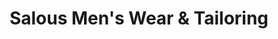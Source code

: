 ---
title: "Salous Men's Wear & Tailoring"
url: /milwaukee/salous-mens-wear-und-tailoring/
shop: Schneiderei
---